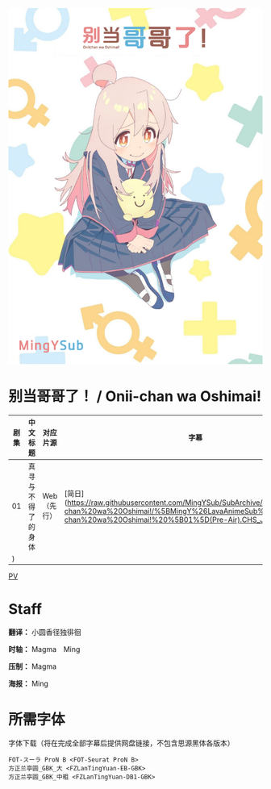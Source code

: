 ![海报](Poster.png)

# 别当哥哥了！ / Onii-chan wa Oshimai!
| 剧集 | 中文标题 | 对应片源 | 字幕 |
| ---- | -------- | -------- | ---- |
| 01 | 真寻与不得了的身体 | Web（先行） | [简日](https://raw.githubusercontent.com/MingYSub/SubArchive/main/Archive/Onii-chan%20wa%20Oshimai!/%5BMingY%26LavaAnimeSub%5D%20Onii-chan%20wa%20Oshimai!%20%5B01%5D(Pre-Air).CHS_JPN.ass
) |

[PV](PV)

# Staff
**翻译：** 小圆香径独徘徊

**时轴：** Magma　Ming

**压制：** Magma

**海报：** Ming

# 所需字体
字体下载（将在完成全部字幕后提供网盘链接，不包含思源黑体各版本）

```
FOT-スーラ ProN B <FOT-Seurat ProN B>
方正兰亭圆_GBK_大 <FZLanTingYuan-EB-GBK>
方正兰亭圆_GBK_中粗 <FZLanTingYuan-DB1-GBK>
```